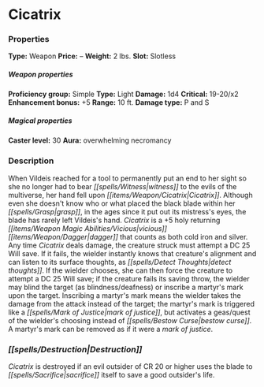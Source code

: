 ﻿---
Title: "Cicatrix"
Type: "Weapon"
Price: "–"
Weight: "2 lbs."
Slot: "Slotless"
Proficiency group: "Simple"
Weapon properties Type: "Light"
Damage: "1d4"
Critical: "19-20/x2"
Enhancement bonus: "+5"
Range: "10 ft."
Damage type: "P and S"
Caster level: "30"
Aura: "overwhelming necromancy"
Description: |
  "When Vildeis reached for a tool to permanently put an end to her sight so she no longer had to bear witness to the evils of the multiverse, her hand fell upon _Cicatrix_. Although even she doesn't know who or what placed the black blade within her grasp, in the ages since it put out its mistress's eyes, the blade has rarely left Vildeis's hand. _Cicatrix_ is a _+5 holy returning vicious dagger_ that counts as both cold iron and silver. Any time _Cicatrix_ deals damage, the creature struck must attempt a DC 25 Will save. If it fails, the wielder instantly knows that creature's alignment and can listen to its surface thoughts, as _detect thoughts_. If the wielder chooses, she can then force the creature to attempt a DC 25 Will save; if the creature fails its saving throw, the wielder may blind the target (as _blindness/deafness_) or inscribe a martyr's mark upon the target. Inscribing a martyr's mark means the wielder takes the damage from the attack instead of the target; the martyr's mark is triggered like a _mark of justice_, but activates a _geas/quest_ of the wielder's choosing instead of _bestow curse_. A martyr's mark can be removed as if it were a _mark of justice_."
Destruction: |
  "_Cicatrix_ is destroyed if an evil outsider of CR 20 or higher uses the blade to sacrifice itself to save a good outsider's life."
Sources: "['Bestiary 4']"
---

# Cicatrix

### Properties

**Type:** Weapon **Price:** – **Weight:** 2 lbs. **Slot:** Slotless

##### Weapon properties

**Proficiency group:** Simple **Type:** Light **Damage:** 1d4 **Critical:** 19-20/x2 **Enhancement bonus:** +5 **Range:** 10 ft. **Damage type:** P and S

##### Magical properties

**Caster level:** 30 **Aura:** overwhelming necromancy

### Description

When Vildeis reached for a tool to permanently put an end to her sight so she no longer had to bear _[[spells/Witness|witness]]_ to the evils of the multiverse, her hand fell upon _[[items/Weapon/Cicatrix|Cicatrix]]_. Although even she doesn't know who or what placed the black blade within her _[[spells/Grasp|grasp]]_, in the ages since it put out its mistress's eyes, the blade has rarely left Vildeis's hand. _Cicatrix_ is a +5 holy returning _[[items/Weapon Magic Abilities/Vicious|vicious]]_ _[[items/Weapon/Dagger|dagger]]_ that counts as both cold iron and silver. Any time _Cicatrix_ deals damage, the creature struck must attempt a DC 25 Will save. If it fails, the wielder instantly knows that creature's alignment and can listen to its surface thoughts, as _[[spells/Detect Thoughts|detect thoughts]]_. If the wielder chooses, she can then force the creature to attempt a DC 25 Will save; if the creature fails its saving throw, the wielder may blind the target (as blindness/deafness) or inscribe a martyr's mark upon the target. Inscribing a martyr's mark means the wielder takes the damage from the attack instead of the target; the martyr's mark is triggered like a _[[spells/Mark of Justice|mark of justice]]_, but activates a geas/quest of the wielder's choosing instead of _[[spells/Bestow Curse|bestow curse]]_. A martyr's mark can be removed as if it were a _mark of justice_.

### _[[spells/Destruction|Destruction]]_

_Cicatrix_ is destroyed if an evil outsider of CR 20 or higher uses the blade to _[[spells/Sacrifice|sacrifice]]_ itself to save a good outsider's life.

